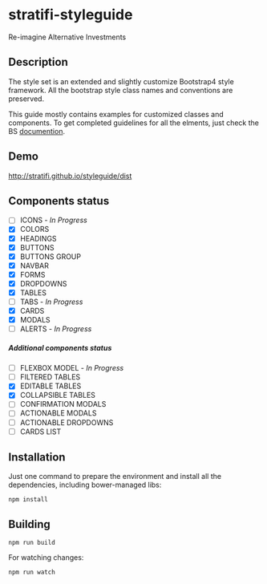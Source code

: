 # stratifi-styleguide

Re-imagine Alternative Investments 


## Description
The style set is an extended and slightly customize Bootstrap4 style framework.
All the bootstrap style class names and conventions are preserved.

This guide mostly contains examples for customized classes and components.
To get completed guidelines for all the elments, just check the BS [documention](http://getbootstrap.com/).


## Demo
http://stratifi.github.io/styleguide/dist  

## Components status
- [ ] ICONS - *In Progress*
- [x] COLORS
- [x] HEADINGS
- [x] BUTTONS
- [x] BUTTONS GROUP
- [x] NAVBAR
- [x] FORMS
- [x] DROPDOWNS
- [x] TABLES
- [ ] TABS - *In Progress*
- [x] CARDS
- [x] MODALS
- [ ] ALERTS - *In Progress*

##### Additional components status

- [ ] FLEXBOX MODEL - *In Progress*
- [ ] FILTERED TABLES
- [x] EDITABLE TABLES
- [x] COLLAPSIBLE TABLES
- [ ] CONFIRMATION MODALS
- [ ] ACTIONABLE MODALS
- [ ] ACTIONABLE DROPDOWNS
- [ ] CARDS LIST

## Installation
Just one command to prepare the environment and install all the dependencies, 
including bower-managed libs:
```
npm install
```

## Building
```
npm run build
```
For watching changes:
```
npm run watch
```
